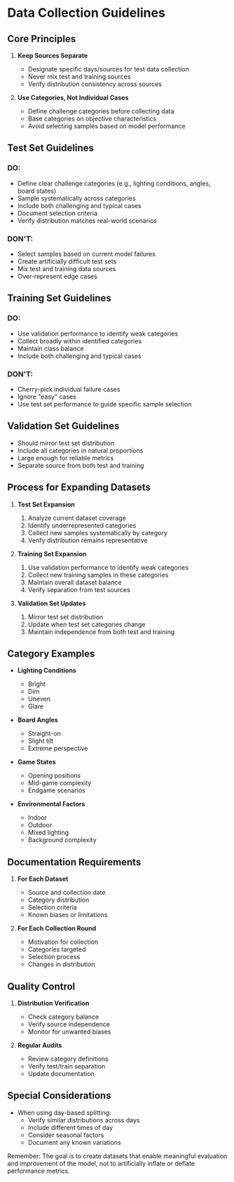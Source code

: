 # Data Collection Guidelines

## Core Principles

1. **Keep Sources Separate**
   - Designate specific days/sources for test data collection
   - Never mix test and training sources
   - Verify distribution consistency across sources

2. **Use Categories, Not Individual Cases**
   - Define challenge categories before collecting data
   - Base categories on objective characteristics
   - Avoid selecting samples based on model performance

## Test Set Guidelines

### DO:

- Define clear challenge categories (e.g., lighting conditions, angles, board states)
- Sample systematically across categories
- Include both challenging and typical cases
- Document selection criteria
- Verify distribution matches real-world scenarios

### DON'T:

- Select samples based on current model failures
- Create artificially difficult test sets
- Mix test and training data sources
- Over-represent edge cases

## Training Set Guidelines

### DO:

- Use validation performance to identify weak categories
- Collect broadly within identified categories
- Maintain class balance
- Include both challenging and typical cases

### DON'T:

- Cherry-pick individual failure cases
- Ignore "easy" cases
- Use test set performance to guide specific sample selection

## Validation Set Guidelines

- Should mirror test set distribution
- Include all categories in natural proportions
- Large enough for reliable metrics
- Separate source from both test and training

## Process for Expanding Datasets

1. **Test Set Expansion**
   1. Analyze current dataset coverage
   2. Identify underrepresented categories
   3. Collect new samples systematically by category
   4. Verify distribution remains representative

2. **Training Set Expansion**
   1. Use validation performance to identify weak categories
   2. Collect new training samples in these categories
   3. Maintain overall dataset balance
   4. Verify separation from test sources

3. **Validation Set Updates**
   1. Mirror test set distribution
   2. Update when test set categories change
   3. Maintain independence from both test and training

## Category Examples

- **Lighting Conditions**
  - Bright
  - Dim
  - Uneven
  - Glare

- **Board Angles**
  - Straight-on
  - Slight tilt
  - Extreme perspective

- **Game States**
  - Opening positions
  - Mid-game complexity
  - Endgame scenarios

- **Environmental Factors**
  - Indoor
  - Outdoor
  - Mixed lighting
  - Background complexity

## Documentation Requirements

1. **For Each Dataset**
   - Source and collection date
   - Category distribution
   - Selection criteria
   - Known biases or limitations

2. **For Each Collection Round**
   - Motivation for collection
   - Categories targeted
   - Selection process
   - Changes in distribution

## Quality Control

1. **Distribution Verification**
   - Check category balance
   - Verify source independence
   - Monitor for unwanted biases

2. **Regular Audits**
   - Review category definitions
   - Verify test/train separation
   - Update documentation

## Special Considerations

- When using day-based splitting:
  - Verify similar distributions across days
  - Include different times of day
  - Consider seasonal factors
  - Document any known variations

Remember: The goal is to create datasets that enable meaningful evaluation and improvement of the model, not to artificially inflate or deflate performance metrics.
